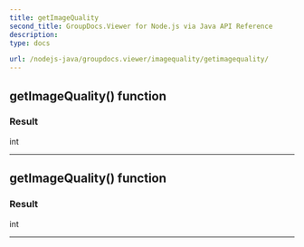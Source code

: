 ```yaml
---
title: getImageQuality
second_title: GroupDocs.Viewer for Node.js via Java API Reference
description: 
type: docs

url: /nodejs-java/groupdocs.viewer/imagequality/getimagequality/
---
```


## getImageQuality()  function


### Result
int


---


## getImageQuality()  function


### Result
int


---


